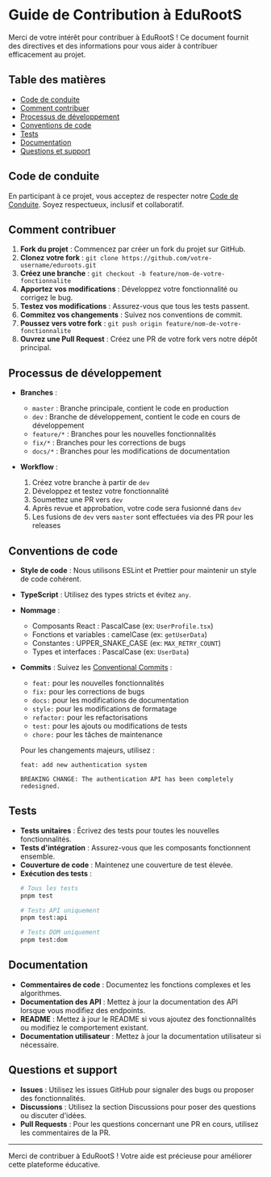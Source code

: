 # Guide de Contribution à EduRootS

Merci de votre intérêt pour contribuer à EduRootS ! Ce document fournit des directives et des informations pour vous aider à contribuer efficacement au projet.

## Table des matières

- [Code de conduite](#code-de-conduite)
- [Comment contribuer](#comment-contribuer)
- [Processus de développement](#processus-de-développement)
- [Conventions de code](#conventions-de-code)
- [Tests](#tests)
- [Documentation](#documentation)
- [Questions et support](#questions-et-support)

## Code de conduite

En participant à ce projet, vous acceptez de respecter notre [Code de Conduite](CODE_OF_CONDUCT.md). Soyez respectueux, inclusif et collaboratif.

## Comment contribuer

1. **Fork du projet** : Commencez par créer un fork du projet sur GitHub.
2. **Clonez votre fork** : `git clone https://github.com/votre-username/eduroots.git`
3. **Créez une branche** : `git checkout -b feature/nom-de-votre-fonctionnalite`
4. **Apportez vos modifications** : Développez votre fonctionnalité ou corrigez le bug.
5. **Testez vos modifications** : Assurez-vous que tous les tests passent.
6. **Commitez vos changements** : Suivez nos conventions de commit.
7. **Poussez vers votre fork** : `git push origin feature/nom-de-votre-fonctionnalite`
8. **Ouvrez une Pull Request** : Créez une PR de votre fork vers notre dépôt principal.

## Processus de développement

- **Branches** :
  - `master` : Branche principale, contient le code en production
  - `dev` : Branche de développement, contient le code en cours de développement
  - `feature/*` : Branches pour les nouvelles fonctionnalités
  - `fix/*` : Branches pour les corrections de bugs
  - `docs/*` : Branches pour les modifications de documentation

- **Workflow** :
  1. Créez votre branche à partir de `dev`
  2. Développez et testez votre fonctionnalité
  3. Soumettez une PR vers `dev`
  4. Après revue et approbation, votre code sera fusionné dans `dev`
  5. Les fusions de `dev` vers `master` sont effectuées via des PR pour les releases

## Conventions de code

- **Style de code** : Nous utilisons ESLint et Prettier pour maintenir un style de code cohérent.
- **TypeScript** : Utilisez des types stricts et évitez `any`.
- **Nommage** :
  - Composants React : PascalCase (ex: `UserProfile.tsx`)
  - Fonctions et variables : camelCase (ex: `getUserData`)
  - Constantes : UPPER_SNAKE_CASE (ex: `MAX_RETRY_COUNT`)
  - Types et interfaces : PascalCase (ex: `UserData`)

- **Commits** : Suivez les [Conventional Commits](https://www.conventionalcommits.org/) :
  - `feat:` pour les nouvelles fonctionnalités
  - `fix:` pour les corrections de bugs
  - `docs:` pour les modifications de documentation
  - `style:` pour les modifications de formatage
  - `refactor:` pour les refactorisations
  - `test:` pour les ajouts ou modifications de tests
  - `chore:` pour les tâches de maintenance

  Pour les changements majeurs, utilisez :
  ```
  feat: add new authentication system

  BREAKING CHANGE: The authentication API has been completely redesigned.
  ```

## Tests

- **Tests unitaires** : Écrivez des tests pour toutes les nouvelles fonctionnalités.
- **Tests d'intégration** : Assurez-vous que les composants fonctionnent ensemble.
- **Couverture de code** : Maintenez une couverture de test élevée.
- **Exécution des tests** :
  ```bash
  # Tous les tests
  pnpm test

  # Tests API uniquement
  pnpm test:api

  # Tests DOM uniquement
  pnpm test:dom
  ```

## Documentation

- **Commentaires de code** : Documentez les fonctions complexes et les algorithmes.
- **Documentation des API** : Mettez à jour la documentation des API lorsque vous modifiez des endpoints.
- **README** : Mettez à jour le README si vous ajoutez des fonctionnalités ou modifiez le comportement existant.
- **Documentation utilisateur** : Mettez à jour la documentation utilisateur si nécessaire.

## Questions et support

- **Issues** : Utilisez les issues GitHub pour signaler des bugs ou proposer des fonctionnalités.
- **Discussions** : Utilisez la section Discussions pour poser des questions ou discuter d'idées.
- **Pull Requests** : Pour les questions concernant une PR en cours, utilisez les commentaires de la PR.

---

Merci de contribuer à EduRootS ! Votre aide est précieuse pour améliorer cette plateforme éducative.